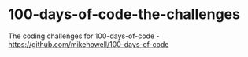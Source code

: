 # 100-days-of-code-the-challenges
The coding challenges for 100-days-of-code - https://github.com/mikehowell/100-days-of-code
